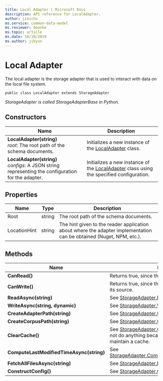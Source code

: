 ```yaml
---
title: Local Adapter | Microsoft Docs
description: API reference for LocalAdapter.
author: jinichu
ms.service: common-data-model
ms.reviewer: deonhe 
ms.topic: article
ms.date: 10/18/2019
ms.author: jibyun
---
```


# Local Adapter

The local adapter is the storage adapter that is used to interact with data on the local file system.

```
public class LocalAdapter extends StorageAdapter
```
*StorageAdapter is called StorageAdapterBase in Python.*

## Constructors
|Name|Description|
|---|---|
|**LocalAdapter(string)**<br/>*root*: The root path of the schema documents.|Initializes a new instance of the [LocalAdapter](localadapter.md) class.|
|**LocalAdapter(string)**<br/>*configs*: A JSON string representing the configuration for the adapter.|Initializes a new instance of the [LocalAdapter](localadapter.md) class using the specified configuration.|

## Properties
|Name|Type|Description|
|---|---|---|
|Root|string|The root path of the schema documents.|
|LocationHint|string|The hint given to the reader application about where the adapter implementation can be obtained (Nuget, NPM, etc.).|

## Methods
|Name|Description|Return Type|
|---|---|---|
|**CanRead()**|Returns true, since the local adapter can read data.|bool|
|**CanWrite()**|Returns true, since the local adapter can write data to its source.|bool|
|**ReadAsync(string)**|See [StorageAdapter.ReadAsync(...)](storageadapter.md#methods).|Task\<string>|
|**WriteAsync(string, dynamic)**|See [StorageAdapter.WriteAsync(...)](storageadapter.md#methods).|Task|
|**CreateAdapterPath(string)**|See [StorageAdapter.CreateAdapterPath(...)](storageadapter.md#methods).|string|
|**CreateCorpusPath(string)**|See [StorageAdapter.CreateCorpusPath(...)](storageadapter.md#methods).|string|
|**ClearCache()**|See [StorageAdapter.ClearCache()](storageadapter.md#methods). This method does not do anything because the local adapter does not maintain a cache.|void|
|**ComputeLastModifiedTimeAsync(string)**|See [StorageAdapter.ComputeLastModifiedTimeAsync(...)](storageadapter.md#methods).|Task\<DateTimeOffset?>|
|**FetchAllFilesAsync(string)**|See [StorageAdapter.FetchAllFilesAsync(...)](storageadapter.md#methods).|Task\<List\<string>>|
|**ConstructConfig()**|See [StorageAdapter.ConstructConfig()](storageadapter.md#methods).|string|

